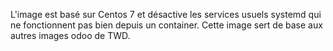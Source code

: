 L'image est basé sur Centos 7 et désactive les services usuels systemd qui ne fonctionnent pas bien depuis un container.
Cette image sert de base aux autres images odoo de TWD.

